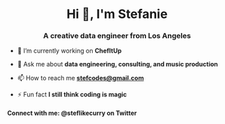 <h1 align="center">Hi 👋, I'm Stefanie</h1>
<h3 align="center">A creative data engineer from Los Angeles</h3>

- 🔭 I’m currently working on **ChefItUp**

- 💬 Ask me about **data engineering, consulting, and music production**

- 📫 How to reach me **stefcodes@gmail.com**

- ⚡ Fun fact **I still think coding is magic**

<h4 align="left">Connect with me: @steflikecurry on Twitter</h4>
<p align="left">
</p>




